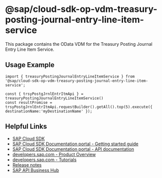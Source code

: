 # @sap/cloud-sdk-op-vdm-treasury-posting-journal-entry-line-item-service

This package contains the OData VDM for the Treasury Posting Journal Entry Line Item Service.

## Usage Example
```
import { treasuryPostingJournalEntryLineItemService } from '@sap/cloud-sdk-op-vdm-treasury-posting-journal-entry-line-item-service';

const { trsyPostgJrnlEntrItmApi } = treasuryPostingJournalEntryLineItemService()
const resultPromise = trsyPostgJrnlEntrItmApi.requestBuilder().getAll().top(5).execute({ destinationName:'myDestinationName' });

```

## Helpful Links

- [SAP Cloud SDK](https://github.com/SAP/cloud-sdk-js)
- [SAP Cloud SDK Documentation portal - Getting started guide](https://sap.github.io/cloud-sdk/docs/js/getting-started)
- [SAP Cloud SDK Documentation portal - API documentation](https://sap.github.io/cloud-sdk/docs/js/api)
- [developers.sap.com - Product Overview](https://developers.sap.com/topics/cloud-sdk.html)
- [developers.sap.com - Tutorials](https://developers.sap.com/tutorial-navigator.html?tag=software-product:technology-platform/sap-cloud-sdk&tag=tutorial:type/tutorial&tag=programming-tool:javascript)
- [Release notes](https://help.sap.com/doc/2324e9c3b28748a4ae2ad08166d77675/1.0/en-US/js-index.html)
- [SAP API Business Hub](https://api.sap.com/)
